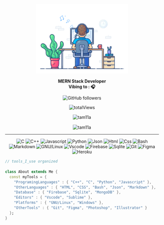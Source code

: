 <div align="center" width="50">

<img src="./public/dev-working_rounded.gif" href="https://github.com/sp-xd" alt="CoDiNg RocKs"  width="60%"/><br> 
  
<p><strong>MERN Stack Developer
<br> Vibing to : 🎧  </strong></p>

![GitHub followers](https://img.shields.io/github/followers/tam11a?style=social) 

  <img src="https://komarev.com/ghpvc/?username=tam11a&label=Profile%20views&color=0e75b6&style=for-the-badge&label=Views" alt="totalViews" />


</div>

<div align="center" style="margin-top: 10px">
  <p><img align="center" src="https://github-readme-stats.vercel.app/api/top-langs?username=tam11a&show_icons=true&locale=en&layout=compact&theme=transparent" alt="tam11a" /></p>
  
  <p><img align="center" src="https://github-readme-stats.vercel.app/api?username=tam11a&show_icons=true&locale=en&layout=compact&theme=transparent" alt="tam11a" /></p>
 </div>

<hr></hr>
<div align="center">

![C](https://img.shields.io/badge/C-00599C?style=flat&logo=c&logoColor=white)
![C++](https://img.shields.io/badge/C%2B%2B-00599C?style=flat&logo=c%2B%2B&logoColor=white)
![Javascript](https://img.shields.io/badge/JavaScript-323330?style=flat&logo=javascript&logoColor=F7DF1E)
![Python](https://img.shields.io/badge/Python-FFD43B?style=flat&logo=python&logoColor=darkgreen)
![Json](https://img.shields.io/badge/json-5E5C5C?style=flat&logo=json&logoColor=white)
![Html](https://img.shields.io/badge/HTML5-E34F26?style=flat&logo=html5&logoColor=white)
![Css](https://img.shields.io/badge/CSS3-1572B6?style=flat&logo=css3&logoColor=white)
![Bash](https://img.shields.io/badge/GNU%20Bash-4EAA25?style=flat&logo=GNU%20Bash&logoColor=white)
![Markdown](https://img.shields.io/badge/Markdown-000000?style=flat&logo=markdown&logoColor=white)
![GNU/Linux](https://img.shields.io/badge/Linux-FCC624?style=flat&logo=linux&logoColor=black)
![Vscode](https://img.shields.io/badge/Visual_Studio_Code-0078D4?style=flat&logo=visual%20studio%20code&logoColor=white)
![Firebase](https://img.shields.io/badge/firebase-ffca28?style=flat&logo=firebase&logoColor=black)
![Sqlite](https://img.shields.io/badge/SQLite-07405E?style=flat&logo=sqlite&logoColor=white)
![Git](https://img.shields.io/badge/GIT-E44C30?style=flat&logo=git&logoColor=white)
![Figma](https://img.shields.io/badge/Figma-F24E1E?style=flat&logo=figma&logoColor=white)
![Heroku](https://img.shields.io/badge/Heroku-430098?style=flat&logo=heroku&logoColor=white)

</div>


```dart
// tools_I_use organized

class About extends Me { 
  const myTools = {  
    "ProgramingLanguages" : { "C++", "C", "Python", "Javascript" },
    "OtherLanguages" : { "HTML", "CSS", "Bash", "Json", "Markdown" },
    "Database" : { "Firebase", "Sqlite", "MongoDB" },
    "Editors" : { "Vscode", "Sublime" },
    "Platforms" : { "GNU/Linux", "Windows" },
    "OtherTools" : { "Git", "Figma", "Photoshop", "Illustrator" }
  };
}
```


